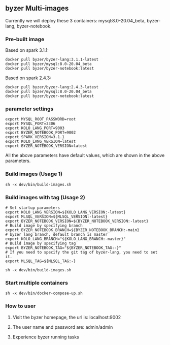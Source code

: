 ## byzer Multi-images
Currently we will deploy these 3 containers: mysql:8.0-20.04_beta, byzer-lang, byzer-notebook.

### Pre-built image

Based on spark 3.1.1:
```
docker pull byzer/byzer-lang:3.1.1-latest
docker pull byzer/mysql:8.0-20.04_beta
docker pull byzer/byzer-notebook:latest
```

Based on spark 2.4.3:
```
docker pull byzer/byzer-lang:2.4.3-latest
docker pull byzer/mysql:8.0-20.04_beta
docker pull byzer/byzer-notebook:latest
```

### parameter settings

```
export MYSQL_ROOT_PASSWORD=root
export MYSQL_PORT=3306
export KOLO_LANG_PORT=9003
export BYZER_NOTEBOOK_PORT=9002
export SPARK_VERSION=3.1.1
export KOLO_LANG_VERSION=latest
export BYZER_NOTEBOOK_VERSION=latest
```

All the above parameters have default values, which are shown in the above parameters.

### Build images (Usage 1)

```
sh -x dev/bin/build-images.sh
```

### Build images with tag (Usage 2)

```
# Set startup parameters
export KOLO_LANG_VERSION=${KOLO_LANG_VERSION:-latest}
export MLSQL_VERSION=${MLSQL_VERSION:-latest}
export BYZER_NOTEBOOK_VERSION=${BYZER_NOTEBOOK_VERSION:-latest}
# Build image by specifying branch
export BYZER_NOTEBOOK_BRANCH=${BYZER_NOTEBOOK_BRANCH:-main}
# byzer lang branch, default branch is master
export KOLO_LANG_BRANCH="${KOLO_LANG_BRANCH:-master}"
# Build image by specifying tag
export BYZER_NOTEBOOK_TAG="${BYZER_NOTEBOOK_TAG:-}"
# If you need to specify the git tag of byzer-lang, you need to set it.
export MLSQL_TAG=${MLSQL_TAG:-}

sh -x dev/bin/build-images.sh
```

### Start multiple containers

```
sh -x dev/bin/docker-compose-up.sh
```

### How to user

1. Visit the byzer homepage, the url is: localhost:9002

2. The user name and password are: admin/admin

3. Experience byzer running tasks